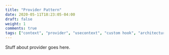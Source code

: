```yaml
---
title: "Provider Pattern"
date: 2020-05-11T18:23:05-04:00
draft: false
weight: 1
comments: true
tags: ["context", "provider", "usecontext", "custom hook", "architecture"]
---
```


Stuff about provider goes here.
